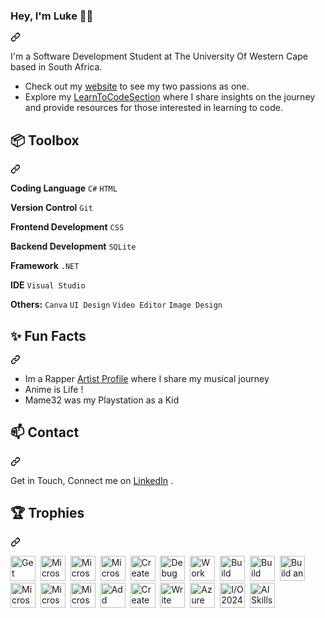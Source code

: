 <h3 class="heading-element" dir="auto">Hey, I'm Luke 👋🏽</h3>
<a id="user-content-hey-im-luke-" class="anchor" aria-label="Permalink: Hey, I'm Luke 👋🏽" href="#hey-im-luke-"><svg class="octicon octicon-link" viewBox="0 0 16 16" version="1.1" width="16"height="16" aria-hidden="true"><path d="m7.775 3.275 1.25-1.25a3.5 3.5 0 1 1 4.95 4.95l-2.5 2.5a3.5 3.5 0 0 1-4.95 0 .751.751 0 0 1 .018-1.042.751.751 0 0 1 1.042-.018 1.998 1.998 0 0 0 2.83 0l2.5-2.5a2.002 2.002 0 0 0-2.83-2.83l-1.25 1.25a.751.751 0 0 1-1.042-.018.751.751 0 0 1-.018-1.042Zm-4.69 9.64a1.998 1.998 0 0 0 2.83 0l1.25-1.25a.751.751 0 0 1 1.042.018.751.751 0 0 1 .018 1.042l-1.25 1.25a3.5 3.5 0 1 1-4.95-4.95l2.5-2.5a3.5 3.5 0 0 1 4.95 0 .751.751 0 0 1-.018 1.042.751.751 0 0 1-1.042.018 1.998 1.998 0 0 0-2.83 0l-2.5 2.5a1.998 1.998 0 0 0 0 2.83Z"></path></svg></a>
<p dir="auto">I'm a Software Development Student at The University Of Western Cape based in South Africa.</p>
<ul dir="auto"> 
<li>
  Check out my  <a href="https://www.urbanuprise.co.za/" rel="nofollow">website</a> to see my two passions as one.</li>
</li>
<li>
  Explore my  <a href="https://www.urbanuprise.co.za/learntocode" rel="nofollow">LearnToCodeSection</a> where I share insights on the journey and provide resources for those interested in learning to code.</li>
</li>
</ul>
<h2 class="heading-element" dir="auto">📦 Toolbox</h2>
<a id="user-content--toolbox" class="anchor" aria-label="Permalink: 📦 Toolbox" href="#-toolbox"><svg class="octicon octicon-link" viewBox="0 0 16 16" version="1.1" width="16" height="16" aria-hidden="true"><path d="m7.775 3.275 1.25-1.25a3.5 3.5 0 1 1 4.95 4.95l-2.5 2.5a3.5 3.5 0 0 1-4.95 0 .751.751 0 0 1 .018-1.042.751.751 0 0 1 1.042-.018 1.998 1.998 0 0 0 2.83 0l2.5-2.5a2.002 2.002 0 0 0-2.83-2.83l-1.25 1.25a.751.751 0 0 1-1.042-.018.751.751 0 0 1-.018-1.042Zm-4.69 9.64a1.998 1.998 0 0 0 2.83 0l1.25-1.25a.751.751 0 0 1 1.042.018.751.751 0 0 1 .018 1.042l-1.25 1.25a3.5 3.5 0 1 1-4.95-4.95l2.5-2.5a3.5 3.5 0 0 1 4.95 0 .751.751 0 0 1-.018 1.042.751.751 0 0 1-1.042.018 1.998 1.998 0 0 0-2.83 0l-2.5 2.5a1.998 1.998 0 0 0 0 2.83Z"></path></svg></a>
<p dir="auto">
<strong>Coding Language</strong>
<code>C#</code>
<code>HTML</code>
</p>
<p dir="auto">
<strong>Version Control</strong>
<code>Git</code>
</p>
<p dir="auto">
<strong>Frontend Development</strong>
<code>CSS</code>
</p>
<p dir="auto">
<strong>Backend Development</strong>
<code>SQLite</code>
</p>
<p dir="auto">
<strong>Framework</strong>
<code>.NET</code>
</p>
<p dir="auto">
<strong>IDE</strong>
<code>Visual Studio</code>
<p dir="auto">
<strong>Others:</strong>
<code>Canva</code>
<code>UI Design</code>
<code>Video Editor</code>
<code>Image Design</code>
</p>
<h2 class="heading-element" dir="auto">✨ Fun Facts</h2>
<a id="user-content--fun-facts" class="anchor" aria-label="Permalink: ✨ Fun Facts" href="#-fun-facts"><svg class="octicon octicon-link" viewBox="0 0 16 16" version="1.1" width="16" height="16" aria-hidden="true"><path d="m7.775 3.275 1.25-1.25a3.5 3.5 0 1 1 4.95 4.95l-2.5 2.5a3.5 3.5 0 0 1-4.95 0 .751.751 0 0 1 .018-1.042.751.751 0 0 1 1.042-.018 1.998 1.998 0 0 0 2.83 0l2.5-2.5a2.002 2.002 0 0 0-2.83-2.83l-1.25 1.25a.751.751 0 0 1-1.042-.018.751.751 0 0 1-.018-1.042Zm-4.69 9.64a1.998 1.998 0 0 0 2.83 0l1.25-1.25a.751.751 0 0 1 1.042.018.751.751 0 0 1 .018 1.042l-1.25 1.25a3.5 3.5 0 1 1-4.95-4.95l2.5-2.5a3.5 3.5 0 0 1 4.95 0 .751.751 0 0 1-.018 1.042.751.751 0 0 1-1.042.018 1.998 1.998 0 0 0-2.83 0l-2.5 2.5a1.998 1.998 0 0 0 0 2.83Z"></path></svg></a>
<ul dir="auto">
<li>
 Im a Rapper  <a href="https://www.urbanuprise.co.za/luke-padiachy" rel="nofollow">Artist Profile</a> where I share my musical journey
</li>
<li>
  Anime is Life !
</li>
<li>
  Mame32 was my Playstation as a Kid
</li>
</ul>
<h2 class="heading-element" dir="auto">📫 Contact</h2>
<a id="user-content--contact" class="anchor" aria-label="Permalink: 📫 Contact" href="#-contact"><svg class="octicon octicon-link" viewBox="0 0 16 16" version="1.1" width="16" height="16" aria-hidden="true"><path d="m7.775 3.275 1.25-1.25a3.5 3.5 0 1 1 4.95 4.95l-2.5 2.5a3.5 3.5 0 0 1-4.95 0 .751.751 0 0 1 .018-1.042.751.751 0 0 1 1.042-.018 1.998 1.998 0 0 0 2.83 0l2.5-2.5a2.002 2.002 0 0 0-2.83-2.83l-1.25 1.25a.751.751 0 0 1-1.042-.018.751.751 0 0 1-.018-1.042Zm-4.69 9.64a1.998 1.998 0 0 0 2.83 0l1.25-1.25a.751.751 0 0 1 1.042.018.751.751 0 0 1 .018 1.042l-1.25 1.25a3.5 3.5 0 1 1-4.95-4.95l2.5-2.5a3.5 3.5 0 0 1 4.95 0 .751.751 0 0 1-.018 1.042.751.751 0 0 1-1.042.018 1.998 1.998 0 0 0-2.83 0l-2.5 2.5a1.998 1.998 0 0 0 0 2.83Z"></path></svg></a>
<p dir="auto">
Get in Touch, Connect me on <a href="https://www.linkedin.com/in/luke-padiachy/" rel="nofollow">LinkedIn</a> . </p>
<h2 class="heading-element" dir="auto"> 🏆 Trophies</h2>
<a id="user-content--trophies" class="anchor" aria-label="Permalink: 🏆 Trophies" href="#-trophies"><svg class="octicon octicon-link" viewBox="0 0 16 16" version="1.1" width="16" height="16" aria-hidden="true"><path d="m7.775 3.275 1.25-1.25a3.5 3.5 0 1 1 4.95 4.95l-2.5 2.5a3.5 3.5 0 0 1-4.95 0 .751.751 0 0 1 .018-1.042.751.751 0 0 1 1.042-.018 1.998 1.998 0 0 0 2.83 0l2.5-2.5a2.002 2.002 0 0 0-2.83-2.83l-1.25 1.25a.751.751 0 0 1-1.042-.018.751.751 0 0 1-.018-1.042Zm-4.69 9.64a1.998 1.998 0 0 0 2.83 0l1.25-1.25a.751.751 0 0 1 1.042.018.751.751 0 0 1 .018 1.042l-1.25 1.25a3.5 3.5 0 1 1-4.95-4.95l2.5-2.5a3.5 3.5 0 0 1 4.95 0 .751.751 0 0 1-.018 1.042.751.751 0 0 1-1.042.018 1.998 1.998 0 0 0-2.83 0l-2.5 2.5a1.998 1.998 0 0 0 0 2.83Z"></path></svg></a>
<p dir="auto">
<div>
  <img src="https://learn.microsoft.com/en-us/training/achievements/provision-and-manage-azure-cognitive-services.svg" title="Get started with Azure AI Services" alt="Get started with Azure AI Services" width="40" height="40"/>&nbsp;
  <img src="https://learn.microsoft.com/en-us/training/achievements/generic-trophy.svg" title="Microsoft Azure AI Fundamentals: Document Intelligence and Knowledge Mining" alt="Microsoft Azure AI Fundamentals: Document Intelligence and Knowledge Mining" width="40" height="40"/>&nbsp;
  <img src="https://learn.microsoft.com/en-us/learn/achievements/explore-natural-language-processing.svg" title="Microsoft Azure AI Fundamentals: Natural Language Processing" alt="Microsoft Azure AI Fundamentals: Natural Language Processing" width="40" height="40"/>&nbsp;
<img src="https://learn.microsoft.com/en-us/learn/achievements/explore-computer-vision-microsoft-azure.svg" title="Microsoft Azure AI Fundamentals: Computer Vision" alt="Microsoft Azure AI Fundamentals: Computer Vision" width="40" height="40"/>&nbsp;
<img src="https://learn.microsoft.com/en-us/training/achievements/get-started-c-sharp-part-5.svg" title="Create methods in C# console applications (Get started with C#, Part 5)" alt="Create methods in C# console applications (Get started with C#, Part 5)" width="40" height="40"/>&nbsp;
<img src="https://learn.microsoft.com/en-us/training/achievements/debug-c-sharp-console-applications.svg" title="Debug C# console applications (Get started with C#, Part 6)" alt="Debug C# console applications (Get started with C#, Part 6)" width="40" height="40"/>&nbsp;
<img src="https://learn.microsoft.com/en-us/training/achievements/csharp-data.svg" title="Work with variable data in C# console applications (Get started with C#, Part 4)" alt="Work with variable data in C# console applications (Get started with C#, Part 4)" width="40" height="40"/>&nbsp;
<img src="https://learn.microsoft.com/en-us/training/achievements/build-dotnet-applications-csharp.svg" title="Build .NET applications with C#" alt="Build .NET applications with C#" width="40" height="40"/>&nbsp;                         <img src="https://learn.microsoft.com/en-us/training/achievements/github/build-community-driven-projects-github.svg" title="Build community-driven software projects on GitHub" alt="Build community-driven software projects on GitHub" width="40" height="40"/>&nbsp;
<img src="https://learn.microsoft.com/en-us/training/achievements/introduction-to-founders-hub.svg" title="Build an early-stage startup" alt="Build an early-stage startup" width="40" height="40"/>&nbsp;
<img src="https://learn.microsoft.com/en-us/learn/achievements/generic-badge.svg" title="Microsoft Azure AI Fundamentals: Generative AI" alt="Microsoft Azure AI Fundamentals: Generative AI" width="40" height="40"/>&nbsp;
<img src="https://learn.microsoft.com/en-us/learn/achievements/get-started-with-artificial-intelligence-on-azure.svg" title="Microsoft Azure AI Fundamentals: AI Overview" alt="Microsoft Azure AI Fundamentals: AI Overview" width="40" height="40"/>&nbsp;
<img src="https://learn.microsoft.com/en-us/training/achievements/microsoft-azure-fundamentals-describe-cloud-concepts.svg" title="Microsoft Azure Fundamentals: Describe cloud concepts" alt="Microsoft Azure Fundamentals: Describe cloud concepts" width="40" height="40"/>&nbsp;
<img src="https://learn.microsoft.com/en-us/training/achievements/add-logic-c-sharp-console-applications.svg" title="Add logic to C# console applications (Get started with C#, Part 3)" alt="Add logic to C# console applications (Get started with C#, Part 3)" width="40" height="40"/>&nbsp;
<img src="https://learn.microsoft.com/en-us/training/achievements/get-started-c-sharp-part-2.svg" title="Create and run simple C# console applications (Get started with C#, Part 2)" alt="Create and run simple C# console applications (Get started with C#, Part 2)" width="40" height="40"/>&nbsp;
<img src="https://learn.microsoft.com/en-us/training/achievements/get-started-c-sharp-part-1.svg" title="Write your first code using C# (Get started with C#, Part 1)" alt="Write your first code using C# (Get started with C#, Part 1)" width="40" height="40"/>&nbsp;
<img src="https://images.credly.com/size/110x110/images/486d0b19-bd25-4559-93d8-028809d56df6/image.png" title="Azure Responsible AI Workshop - Completion" alt="Azure Responsible AI Workshop - Completion" width="40" height="40"/>&nbsp;
<img src="https://developers.google.com/static/profile/badges/events/io/2024/registered/badge.svg" title="I/O 2024 - Registered" alt="I/O 2024 - Registered" width="40" height="40"/>&nbsp;
<img src="https://learn.microsoft.com/en-us/training/achievements/ai-skills-challenge-april-2024.png" title="AI Skills Challenge" alt="AI Skills Challenge" width="40" height="40"/>&nbsp;
</div>
